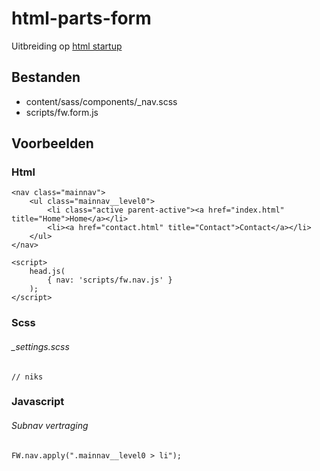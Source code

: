 # html-parts-form

Uitbreiding op [html startup](https://github.com/am-impact/html-startup)

## Bestanden
 * content/sass/components/_nav.scss
 * scripts/fw.form.js

## Voorbeelden

### Html
 	<nav class="mainnav">
        <ul class="mainnav__level0">
            <li class="active parent-active"><a href="index.html" title="Home">Home</a></li>
            <li><a href="contact.html" title="Contact">Contact</a></li>
        </ul>
    </nav>

    <script>
        head.js(
            { nav: 'scripts/fw.nav.js' }
        );
    </script>

### Scss
###### _settings.scss
	// niks

### Javascript
###### Subnav vertraging
    FW.nav.apply(".mainnav__level0 > li");
